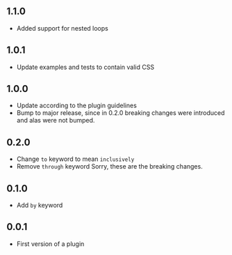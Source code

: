 ## 1.1.0
* Added support for nested loops

## 1.0.1
* Update examples and tests to contain valid CSS

## 1.0.0
* Update according to the plugin guidelines
* Bump to major release, since in 0.2.0 breaking changes were introduced and alas were not bumped.

## 0.2.0
* Change `to` keyword to mean `inclusively`
* Remove `through` keyword
Sorry, these are the breaking changes.

## 0.1.0
* Add `by` keyword

## 0.0.1
* First version of a plugin